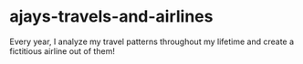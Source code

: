 # ajays-travels-and-airlines
Every year, I analyze my travel patterns throughout my lifetime and create a fictitious airline out of them!
